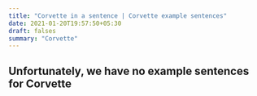 ```yaml
---
title: "Corvette in a sentence | Corvette example sentences"
date: 2021-01-20T19:57:50+05:30
draft: falses
summary: "Corvette"
---
```

## Unfortunately, we have no example sentences for Corvette                 
